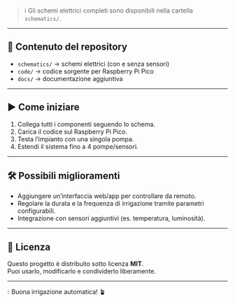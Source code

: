
> ℹ️ Gli schemi elettrici completi sono disponibili nella cartella `schematics/`.

---

## 📂 Contenuto del repository
- `schematics/` → schemi elettrici (con e senza sensori)  
- `code/` → codice sorgente per Raspberry Pi Pico  
- `docs/` → documentazione aggiuntiva  

---

## ▶️ Come iniziare
1. Collega tutti i componenti seguendo lo schema.  
2. Carica il codice sul Raspberry Pi Pico.  
3. Testa l’impianto con una singola pompa.  
4. Estendi il sistema fino a 4 pompe/sensori.  

---

## 🛠️ Possibili miglioramenti
- Aggiungere un’interfaccia web/app per controllare da remoto.  
- Regolare la durata e la frequenza di irrigazione tramite parametri configurabili.  
- Integrazione con sensori aggiuntivi (es. temperatura, luminosità).  

---

## 📜 Licenza
Questo progetto è distribuito sotto licenza **MIT**.  
Puoi usarlo, modificarlo e condividerlo liberamente.  

---

💧 Buona irrigazione automatica! 🪴
